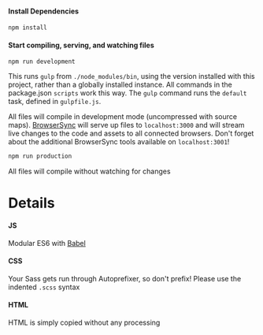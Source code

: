 #### Install Dependencies
```
npm install
```

#### Start compiling, serving, and watching files
```
npm run development
```

This runs `gulp` from `./node_modules/bin`, using the version installed with this project, rather than a globally installed instance. All commands in the package.json `scripts` work this way. The `gulp` command runs the `default` task, defined in `gulpfile.js`.

All files will compile in development mode (uncompressed with source maps). [BrowserSync](http://www.browsersync.io/) will serve up files to `localhost:3000` and will stream live changes to the code and assets to all connected browsers. Don't forget about the additional BrowserSync tools available on `localhost:3001`!

```bash
npm run production
```

All files will compile without watching for changes

# Details
#### JS

Modular ES6 with [Babel](http://babeljs.io/)

#### CSS

Your Sass gets run through Autoprefixer, so don't prefix! Please use the indented `.scss` syntax

#### HTML

HTML is simply copied without any processing
